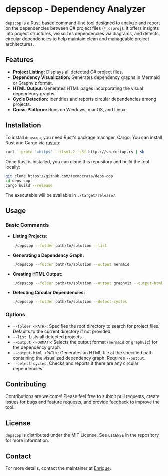 # depscop - Dependency Analyzer

`depscop` is a Rust-based command-line tool designed to analyze and report on the dependencies between C# project files (`*.csproj`). It offers insights into project structures, visualizes dependencies via diagrams, and detects circular dependencies to help maintain clean and manageable project architectures.

## Features

- **Project Listing:** Displays all detected C# project files.
- **Dependency Visualization:** Generates dependency graphs in Mermaid or Graphviz format.
- **HTML Output:** Generates HTML pages incorporating the visual dependency graphs.
- **Cycle Detection:** Identifies and reports circular dependencies among projects.
- **Cross-Platform:** Runs on Windows, macOS, and Linux.

## Installation

To install `depscop`, you need Rust's package manager, Cargo. You can install Rust and Cargo via [rustup](https://rustup.rs/):

```bash
curl --proto '=https' --tlsv1.2 -sSf https://sh.rustup.rs | sh
```

Once Rust is installed, you can clone this repository and build the tool locally:

```bash
git clone https://github.com/tecnocrata/deps-cop
cd deps-cop
cargo build --release
```

The executable will be available in `./target/release/`.

## Usage

### Basic Commands

- **Listing Projects:**
  ```bash
  ./depscop --folder path/to/solution --list
  ```
- **Generating a Dependency Graph:**
  ```bash
  ./depscop --folder path/to/solution --output mermaid
  ```
- **Creating HTML Output:**
  ```bash
  ./depscop --folder path/to/solution --output graphviz --output-html path/to/output.html
  ```
- **Detecting Circular Dependencies:**
  ```bash
  ./depscop --folder path/to/solution --detect-cycles
  ```

### Options

- `--folder <PATH>`: Specifies the root directory to search for project files. Defaults to the current directory if not provided.
- `--list`: Lists all detected projects.
- `--output <FORMAT>`: Selects the output format (`mermaid` or `graphviz`) for the dependency graph.
- `--output-html <PATH>`: Generates an HTML file at the specified path containing the visualized dependency graph. Requires `--output`.
- `--detect-cycles`: Checks and reports if there are any circular dependencies.

## Contributing

Contributions are welcome! Please feel free to submit pull requests, create issues for bugs and feature requests, and provide feedback to improve the tool.

## License

`depscop` is distributed under the MIT License. See `LICENSE` in the repository for more information.

## Contact

For more details, contact the maintainer at [Enrique](mailto:your.enrique@ortuno.net).
